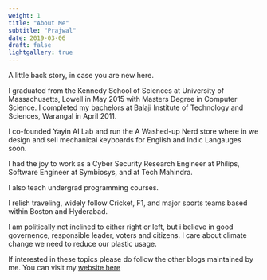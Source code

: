 ```yaml
---
weight: 1
title: "About Me"
subtitle: "Prajwal"
date: 2019-03-06
draft: false
lightgallery: true
---
```


A little back story, in case you are new here.

I graduated from the Kennedy School of Sciences at University of Massachusetts, Lowell in May 2015 with Masters Degree in Computer Science. I completed my bachelors at Balaji Institute of Technology and Sciences, Warangal in April 2011.

I co-founded Yayin AI Lab and run the A Washed-up Nerd store where in we design and sell mechanical keyboards for English and Indic Langauges soon.

I had the joy to work as a Cyber Security Research Engineer at Philips, Software Engineer at Symbiosys, and at Tech Mahindra.

I also teach undergrad programming courses.

I relish traveling, widely follow Cricket, F1, and major sports teams based within Boston and Hyderabad.

I am politically not inclined to either right or left, but i believe in good governence, responsible leader, voters and citizens. I care about climate change we need to reduce our plastic usage.

If interested in these topics please do follow the other blogs maintained by me. You can visit my [website here](https://prajwalyashasvi.in/)
